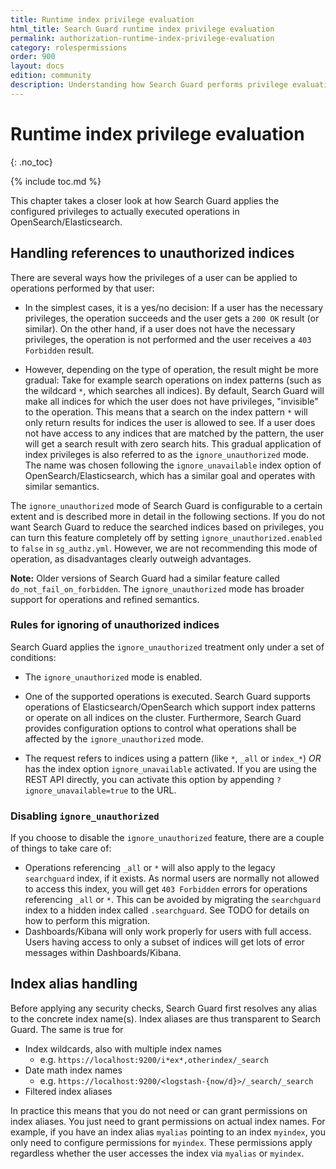 ```yaml
---
title: Runtime index privilege evaluation
html_title: Search Guard runtime index privilege evaluation
permalink: authorization-runtime-index-privilege-evaluation
category: rolespermissions
order: 900
layout: docs
edition: community
description: Understanding how Search Guard performs privilege evaluation at runtime
---
```


<!---
Copyright 2020 floragunn GmbH
-->
# Runtime index privilege evaluation
{: .no_toc}

{% include toc.md %}

This chapter takes a closer look at how Search Guard applies the configured privileges to actually executed operations in OpenSearch/Elasticsearch. 


## Handling references to unauthorized indices

There are several ways how the privileges of a user can be applied to operations performed by that user:

- In the simplest cases, it is a yes/no decision: If a user has the necessary privileges, the operation succeeds and the user gets a `200 OK` result (or similar). On the other hand, if a user does not have the necessary privileges, the operation is not performed and the user receives a `403 Forbidden` result.

- However, depending on the type of operation, the result might be more gradual: Take for example search operations on index patterns (such as the wildcard `*`, which searches all indices). By default, Search Guard will make all indices for which the user does not have privileges, "invisible" to the operation. This means that a search on the index pattern `*` will only return results for indices the user is allowed to see. If a user does not have access to any indices that are matched by the pattern, the user will get a search result with zero search hits. This gradual application of index privileges is also referred to as the `ignore_unauthorized` mode. The name was chosen following the `ignore_unavailable` index option of OpenSearch/Elasticsearch, which has a similar goal and operates with similar semantics.

The `ignore_unauthorized` mode of Search Guard is configurable to a certain extent and is described more in detail in the following sections. If you do not want Search Guard to reduce the searched indices based on privileges, you can turn this feature completely off by setting `ignore_unauthorized.enabled` to `false` in `sg_authz.yml`. However, we are not recommending this mode of operation, as disadvantages clearly outweigh advantages. 

**Note:** Older versions of Search Guard had a similar feature called `do_not_fail_on_forbidden`. The `ignore_unauthorized` mode has broader support for operations and refined semantics.

### Rules for ignoring of unauthorized indices

Search Guard applies the  `ignore_unauthorized` treatment only under a set of conditions:

- The `ignore_unauthorized` mode is enabled.

- One of the supported operations is executed. Search Guard supports operations of Elasticsearch/OpenSearch which support index patterns or operate on all indices on the cluster. Furthermore, Search Guard provides configuration options to control what operations shall be affected by the `ignore_unauthorized` mode. <!-- See TODO for details. -->

<!-- 
| Name | Rest endpoint | Action |
|---|---|---|
| Field capabilities | `GET /_field_caps` | `indices:data/read/field_caps` |
| Term vectors | `GET /<index>/_termvectors/<id>` | `indices:data/read/tv` |
| Multi term vectors | `POST /_mtermvectors` | `indices:data/read/mtv` |

-->

- The request refers to indices using a pattern (like `*`, `_all` or `index_*`) *OR* has the index option `ignore_unavailable` activated. If you are using the REST API directly, you can activate this option by appending `?ignore_unavailable=true` to the URL.

### Disabling `ignore_unauthorized`

If you choose to disable the `ignore_unauthorized` feature, there are a couple of things to take care of:

- Operations referencing `_all` or `*` will also apply to the legacy `searchguard` index, if it exists. As normal users are normally not allowed to access this index, you will get `403 Forbidden` errors for operations referencing `_all` or `*`. This can be avoided by migrating the `searchguard` index to a hidden index called `.searchguard`. See TODO for details on how to perform this migration.
- Dashboards/Kibana will only work properly for users with full access. Users having access to only a subset of indices will get lots of error messages within Dashboards/Kibana.


## Index alias handling

Before applying any security checks, Search Guard first resolves any alias to the concrete index name(s). Index aliases are thus transparent to Search Guard. The same is true for 

* Index wildcards, also with multiple index names
  * e.g. `https://localhost:9200/i*ex*,otherindex/_search` 
* Date math index names
  * e.g.  `https://localhost:9200/<logstash-{now/d}>/_search/_search`
* Filtered index aliases 

In practice this means that you do not need or can grant permissions on index aliases. You just need to grant permissions on actual index names. For example, if you have an index alias `myalias` pointing to an index `myindex`, you only need to configure permissions for `myindex`. These permissions apply regardless whether the user accesses the index via `myalias` or `myindex`.
